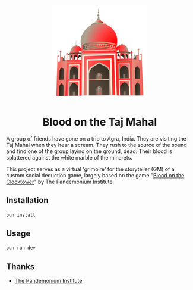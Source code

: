 <p align="center">
    <img src='./public/icon.svg' width=256 />
    <h1 align="center">Blood on the Taj Mahal</h1>
</p>

A group of friends have gone on a trip to Agra, India. They are visiting the Taj Mahal when they hear a scream. They rush to the source of the sound and find one of the group laying on the ground, dead. Their blood is splattered against the white marble of the minarets.

This project serves as a virtual 'grimoire' for the storyteller (GM) of a custom social deduction game, largely based on the game "[Blood on the Clocktower](https://bloodontheclocktower.com/)" by The Pandemonium Institute.

## Installation
```bash
bun install
```

## Usage
```bash
bun run dev
```

## Thanks
- [The Pandemonium Institute](https://bloodontheclocktower.com/)

